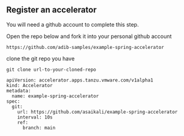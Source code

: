 ## Register an accelerator 

You will need a github account to complete this step. 

Open the repo below and fork it into your personal github account 
```url
https://github.com/adib-samples/example-spring-accelerator
```

clone the git repo you have 
``` execute 
git clone url-to-your-cloned-repo
```

```copy
apiVersion: accelerator.apps.tanzu.vmware.com/v1alpha1
kind: Accelerator
metadata:
  name: example-spring-accelerator
spec:
  git:
    url: https://github.com/asaikali/example-spring-accelerator
    interval: 10s
    ref:
      branch: main
```
## 